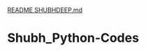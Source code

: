 [README SHUBHDEEP.md](https://github.com/Shubhdeep-Singh38/Shubh_Python-Codes/files/11183503/README.SHUBHDEEP.md)
# Shubh_Python-Codes

